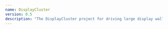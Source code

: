 ```yaml
---
name: DisplayCluster
version: 0.5
description: "The DisplayCluster project for driving large display walls"
---
```

